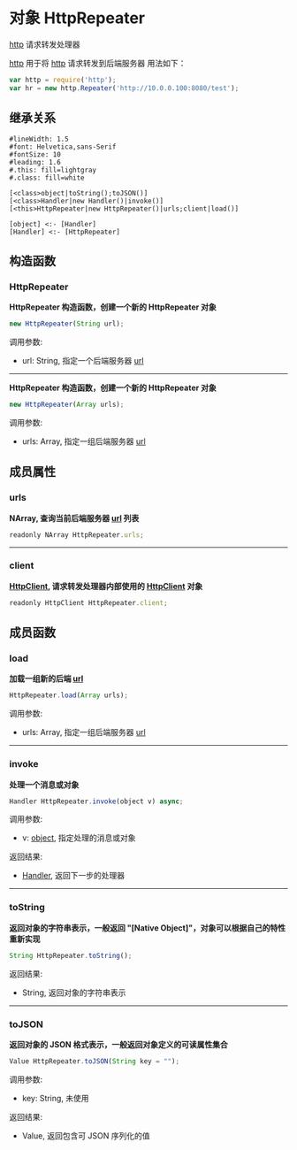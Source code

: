 # 对象 HttpRepeater
[http](../../module/ifs/http.md) 请求转发处理器

[http](../../module/ifs/http.md) 用于将 [http](../../module/ifs/http.md) 请求转发到后端服务器
用法如下：

```JavaScript
var http = require('http');
var hr = new http.Repeater('http://10.0.0.100:8080/test');
```

## 继承关系
```uml
#lineWidth: 1.5
#font: Helvetica,sans-Serif
#fontSize: 10
#leading: 1.6
#.this: fill=lightgray
#.class: fill=white

[<class>object|toString();toJSON()]
[<class>Handler|new Handler()|invoke()]
[<this>HttpRepeater|new HttpRepeater()|urls;client|load()]

[object] <:- [Handler]
[Handler] <:- [HttpRepeater]
```

## 构造函数
        
### HttpRepeater
**HttpRepeater 构造函数，创建一个新的 HttpRepeater 对象**

```JavaScript
new HttpRepeater(String url);
```

调用参数:
* url: String, 指定一个后端服务器 [url](../../module/ifs/url.md)

--------------------------
**HttpRepeater 构造函数，创建一个新的 HttpRepeater 对象**

```JavaScript
new HttpRepeater(Array urls);
```

调用参数:
* urls: Array, 指定一组后端服务器 [url](../../module/ifs/url.md)

## 成员属性
        
### urls
**NArray, 查询当前后端服务器 [url](../../module/ifs/url.md) 列表**

```JavaScript
readonly NArray HttpRepeater.urls;
```

--------------------------
### client
**[HttpClient](HttpClient.md), 请求转发处理器内部使用的 [HttpClient](HttpClient.md) 对象**

```JavaScript
readonly HttpClient HttpRepeater.client;
```

## 成员函数
        
### load
**加载一组新的后端 [url](../../module/ifs/url.md)**

```JavaScript
HttpRepeater.load(Array urls);
```

调用参数:
* urls: Array, 指定一组后端服务器 [url](../../module/ifs/url.md)

--------------------------
### invoke
**处理一个消息或对象**

```JavaScript
Handler HttpRepeater.invoke(object v) async;
```

调用参数:
* v: [object](object.md), 指定处理的消息或对象

返回结果:
* [Handler](Handler.md), 返回下一步的处理器

--------------------------
### toString
**返回对象的字符串表示，一般返回 "[Native Object]"，对象可以根据自己的特性重新实现**

```JavaScript
String HttpRepeater.toString();
```

返回结果:
* String, 返回对象的字符串表示

--------------------------
### toJSON
**返回对象的 JSON 格式表示，一般返回对象定义的可读属性集合**

```JavaScript
Value HttpRepeater.toJSON(String key = "");
```

调用参数:
* key: String, 未使用

返回结果:
* Value, 返回包含可 JSON 序列化的值

